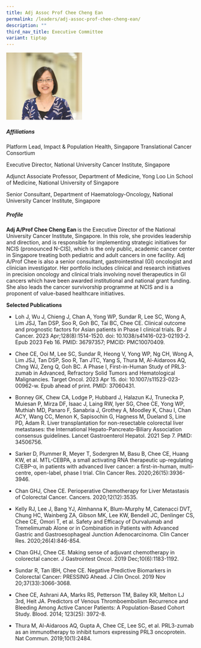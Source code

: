 ```yaml
---
title: Adj Assoc Prof Chee Cheng Ean
permalink: /leaders/adj-assoc-prof-chee-cheng-ean/
description: ""
third_nav_title: Executive Committee
variant: tiptap
---
```

<p></p>
<div class="isomer-image-wrapper">
<img style="width: 40%;" height="auto" width="100%" alt="" src="/images/Leaders/EXCO 600x450/chee_cheng_ean.jpg">
</div>
<h5>Affiliations</h5>
<p>Platform Lead,&nbsp;Impact &amp; Population Health, Singapore Translational
Cancer Consortium</p>
<p>Executive Director, National University Cancer Institute, Singapore</p>
<p>Adjunct Associate Professor, Department of Medicine, Yong Loo Lin School
of Medicine, National University of Singapore</p>
<p>Senior Consultant, Department of Haematology-Oncology, National University
Cancer Institute, Singapore</p>
<h5>Profile</h5>
<p><strong>Adj A/Prof Chee Cheng Ean </strong>is the Executive Director of
the National University Cancer Institute, Singapore. In this role, she
provides leadership and direction, and is responsible for implementing
strategic initiatives for NCIS (pronounced N-CIS), which is the only public,
academic cancer center in Singapore treating both pediatric and adult cancers
in one facility. Adj A/Prof Chee is also a senior consultant, gastrointestinal
(GI) oncologist and clinician investigator. Her portfolio includes clinical
and research initiatives in precision oncology and clinical trials involving
novel therapeutics in GI cancers which have been awarded institutional
and national grant funding. She also leads the cancer survivorship programme
at NCIS and is a proponent of value-based healthcare initiatives.</p>
<p></p>
<p><strong>Selected Publications</strong>
</p>
<ul data-tight="true" class="tight">
<li>
<p>Loh J, Wu J, Chieng J, Chan A, Yong WP, Sundar R, Lee SC, Wong A, Lim
JSJ, Tan DSP, Soo R, Goh BC, Tai BC, Chee CE. Clinical outcome and prognostic
factors for Asian patients in Phase I clinical trials. Br J Cancer. 2023
Apr;128(8):1514-1520. doi: 10.1038/s41416-023-02193-2. Epub 2023 Feb 16.
PMID: 36797357; PMCID: PMC10070409.</p>
</li>
<li>
<p>Chee CE, Ooi M, Lee SC, Sundar R, Heong V, Yong WP, Ng CH, Wong A, Lim
JSJ, Tan DSP, Soo R, Tan JTC, Yang S, Thura M, Al-Aidaroos AQ, Chng WJ,
Zeng Q, Goh BC. A Phase I, First-in-Human Study of PRL3-zumab in Advanced,
Refractory Solid Tumors and Hematological Malignancies. Target Oncol. 2023
Apr 15. doi: 10.1007/s11523-023-00962-w. Epub ahead of print. PMID: 37060431.</p>
</li>
<li>
<p>Bonney GK, Chew CA, Lodge P, Hubbard J, Halazun KJ, Trunecka P, Muiesan
P, Mirza DF, Isaac J, Laing RW, Iyer SG, Chee CE, Yong WP, Muthiah MD,
Panaro F, Sanabria J, Grothey A, Moodley K, Chau I, Chan ACY, Wang CC,
Menon K, Sapisochin G, Hagness M, Dueland S, Line PD, Adam R. Liver transplantation
for non-resectable colorectal liver metastases: the International Hepato-Pancreato-Biliary
Association consensus guidelines. Lancet Gastroenterol Hepatol. 2021 Sep
7. PMID: 34506756.</p>
</li>
<li>
<p>Sarker D, Plummer R, Meyer T, Sodergren M, Basu B, Chee CE, Huang KW,
et al. MTL-CEBPA, a small activating RNA therapeutic up-regulating C/EBP-α,
in patients with advanced liver cancer: a first-in-human, multi-centre,
open-label, phase I trial. Clin Cancer Res. 2020;26(15):3936-3946.</p>
</li>
<li>
<p>Chan GHJ, Chee CE. Perioperative Chemotherapy for Liver Metastasis of
Colorectal Cancer. Cancers. 2020;12(12):3535.</p>
</li>
<li>
<p>Kelly RJ, Lee J, Bang YJ, Almhanna K, Blum-Murphy M, Catenacci DVT, Chung
HC, Wainberg ZA, Gibson MK, Lee KW, Bendell JC, Denlinger CS, Chee CE,
Omori T, et al. Safety and Efficacy of Durvalumab and Tremelimumab Alone
or in Combination in Patients with Advanced Gastric and Gastroesophageal
Junction Adenocarcinoma. Clin Cancer Res. 2020;26(4):846-854.</p>
</li>
<li>
<p>Chan GHJ, Chee CE. Making sense of adjuvant chemotherapy in colorectal
cancer. J Gastrointest Oncol. 2019 Dec;10(6):1183-1192.</p>
</li>
<li>
<p>Sundar R, Tan IBH, Chee CE. Negative Predictive Biomarkers in Colorectal
Cancer: PRESSING Ahead. J Clin Oncol. 2019 Nov 20;37(33):3066-3068.</p>
</li>
<li>
<p>Chee CE, Ashrani AA, Marks RS, Petterson TM, Bailey KR, Melton LJ 3rd,
Heit JA. Predictors of Venous Thromboembolism Recurrence and Bleeding Among
Active Cancer Patients: A Population-Based Cohort Study. Blood. 2014; 123(25):
3972-8.</p>
</li>
<li>
<p>Thura M, Al-Aidaroos AQ, Gupta A, Chee CE, Lee SC, et al. PRL3-zumab as
an immunotherapy to inhibit tumors expressing PRL3 oncoprotein. Nat Commun.
2019;10(1):2484.</p>
</li>
</ul>
<p></p>